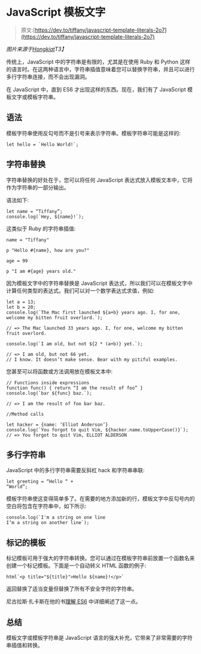 # JavaScript 模板文字

> 原文:[https://dev.to/tiffany/javascript-template-literals-2o7](https://dev.to/tiffany/javascript-template-literals-2o7)

*图片来源于[Hongkiat](https://www.hongkiat.com/blog/ecmascript-6-template-literals/)T3】*

传统上，JavaScript 中的字符串是有限的，尤其是在使用 Ruby 和 Python 这样的语言时。在这两种语言中，字符串插值意味着您可以替换字符串，并且可以进行多行字符串连接，而不会出现漏洞。

在 JavaScript 中，直到 ES6 才出现这样的东西。现在，我们有了 JavaScript 模板文字或模板字符串。

## 语法

模板字符串使用反勾号而不是引号来表示字符串。模板字符串可能是这样的:

```
let hello = `Hello World!`; 
```

## 字符串替换

字符串替换的好处在于，您可以将任何 JavaScript 表达式放入模板文本中，它将作为字符串的一部分输出。

语法如下:

```
let name = “Tiffany”;
console.log(`Hey, ${name}!`); 
```

这类似于 Ruby 的字符串插值:

```
name = "Tiffany"

p "Hello #{name}, how are you?"

age = 99

p "I am #{age} years old." 
```

因为模板文字中的字符串替换是 JavaScript 表达式，所以我们可以在模板文字中计算任何类型的表达式。我们可以对一个数学表达式求值，例如:

```
let a = 13;
let b = 20;
console.log(`The Mac first launched ${a+b} years ago. I, for one, welcome my bitten fruit overlord.`);

// => The Mac launched 33 years ago. I, for one, welcome my bitten fruit overlord.

console.log(`I am old, but not ${2 * (a+b)} yet.`);

// => I am old, but not 66 yet.
// I know. It doesn’t make sense. Bear with my pitiful examples. 
```

您甚至可以将函数或方法调用放在模板文本中:

```
// Functions inside expressions
function func() { return “I am the result of foo” }
console.log(`bar ${func} baz.`);

// => I am the result of foo bar baz.

//Method calls

let hacker = {name: ‘Elliot Anderson’}
console.log(`You forgot to quit Vim, ${hacker.name.toUpperCase()}`);
// => You forgot to quit Vim, ELLIOT ALDERSON 
```

## 多行字符串

JavaScript 中的多行字符串需要反斜杠 hack 和字符串串联:

```
let greeting = “Hello “ +
“World”; 
```

模板字符串使这变得简单多了。在需要的地方添加新的行，模板文字中反勾号内的空白将包含在字符串中，如下所示:

```
console.log(`I'm a string on one line
I’m a string on another line`); 
```

## 标记的模板

标记模板可用于强大的字符串转换。您可以通过在模板字符串前放置一个函数名来创建一个标记模板。下面是一个自动转义 HTML 函数的例子:

```
html`<p title="${title}">Hello ${name}!</p>` 
```

返回替换了适当变量但替换了所有不安全字符的字符串。

尼古拉斯·扎卡斯在他的书[理解 ES6](https://leanpub.com/understandinges6/read#leanpub-auto-multiline-strings) 中详细阐述了这一点。

## 总结

模板文字或模板字符串是 JavaScript 语言的强大补充，它带来了非常需要的字符串插值和转换。